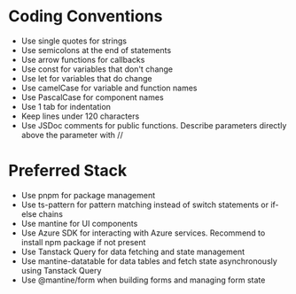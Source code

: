 # Coding Conventions

- Use single quotes for strings
- Use semicolons at the end of statements
- Use arrow functions for callbacks
- Use const for variables that don't change
- Use let for variables that do change
- Use camelCase for variable and function names
- Use PascalCase for component names
- Use 1 tab for indentation
- Keep lines under 120 characters
- Use JSDoc comments for public functions. Describe parameters directly above the parameter with //

# Preferred Stack

- Use pnpm for package management
- Use ts-pattern for pattern matching instead of switch statements or if-else chains
- Use mantine for UI components
- Use Azure SDK for interacting with Azure services. Recommend to install npm package if not present
- Use Tanstack Query for data fetching and state management
- Use mantine-datatable for data tables and fetch state asynchronously using Tanstack Query
- Use @mantine/form when building forms and managing form state